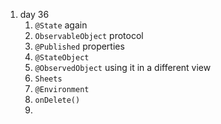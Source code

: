 
1. day 36
   1. `@State` again
   2. `ObservableObject` protocol
   3. `@Published` properties
   4. `@StateObject`
   5. `@ObservedObject`  using it in a different view
   6. `Sheets`
   7. `@Environment`
   8. `onDelete()`
   9. 

